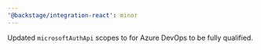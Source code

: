 ```yaml
---
'@backstage/integration-react': minor
---
```


Updated `microsoftAuthApi` scopes to for Azure DevOps to be fully qualified.
